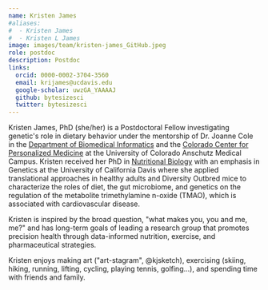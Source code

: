 ```yaml
---
name: Kristen James
#aliases:
#  - Kristen James
#  - Kristen L James
image: images/team/kristen-james_GitHub.jpeg
role: postdoc
description: Postdoc
links:
  orcid: 0000-0002-3704-3560
  email: krijames@ucdavis.edu
  google-scholar: uwzGA_YAAAAJ
  github: bytesizesci
  twitter: bytesizesci
---
```


Kristen James, PhD (she/her) is a Postdoctoral Fellow investigating genetic's role in dietary behavior under the mentorship of Dr. Joanne Cole in the [Department of Biomedical Informatics](https://medschool.cuanschutz.edu/dbmi) and the [Colorado Center for Personalized Medicine](https://medschool.cuanschutz.edu/ccpm) at the University of Colorado Anschutz Medical Campus. Kristen received her PhD in [Nutritional Biology](https://ggnb.ucdavis.edu) with an emphasis in Genetics at the University of California Davis where she applied translational approaches in healthy adults and Diversity Outbred mice to characterize the roles of diet, the gut microbiome, and genetics on the regulation of the metabolite trimethylamine n-oxide (TMAO), which is associated with cardiovascular disease. 

Kristen is inspired by the broad question, "what makes you, you and me, me?" and has long-term goals of leading a research group that promotes precision health through data-informed nutrition, exercise, and pharmaceutical strategies. 

Kristen enjoys making art ("art-stagram", @kjsketch), exercising (skiing, hiking, running, lifting, cycling, playing tennis, golfing...), and spending time with friends and family. 
